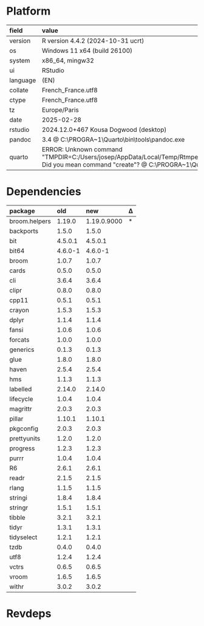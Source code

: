 # Platform

|field    |value                                                                                                                                                             |
|:--------|:-----------------------------------------------------------------------------------------------------------------------------------------------------------------|
|version  |R version 4.4.2 (2024-10-31 ucrt)                                                                                                                                 |
|os       |Windows 11 x64 (build 26100)                                                                                                                                      |
|system   |x86_64, mingw32                                                                                                                                                   |
|ui       |RStudio                                                                                                                                                           |
|language |(EN)                                                                                                                                                              |
|collate  |French_France.utf8                                                                                                                                                |
|ctype    |French_France.utf8                                                                                                                                                |
|tz       |Europe/Paris                                                                                                                                                      |
|date     |2025-02-28                                                                                                                                                        |
|rstudio  |2024.12.0+467 Kousa Dogwood (desktop)                                                                                                                             |
|pandoc   |3.4 @ C:\PROGRA~1\Quarto\bin\tools\pandoc.exe                                                                                                                     |
|quarto   |ERROR: Unknown command "TMPDIR=C:/Users/josep/AppData/Local/Temp/RtmpeAZ9O5/file3e1467b0182f". Did you mean command "create"? @ C:\PROGRA~1\Quarto\bin\quarto.exe |

# Dependencies

|package       |old     |new         |Δ  |
|:-------------|:-------|:-----------|:--|
|broom.helpers |1.19.0  |1.19.0.9000 |*  |
|backports     |1.5.0   |1.5.0       |   |
|bit           |4.5.0.1 |4.5.0.1     |   |
|bit64         |4.6.0-1 |4.6.0-1     |   |
|broom         |1.0.7   |1.0.7       |   |
|cards         |0.5.0   |0.5.0       |   |
|cli           |3.6.4   |3.6.4       |   |
|clipr         |0.8.0   |0.8.0       |   |
|cpp11         |0.5.1   |0.5.1       |   |
|crayon        |1.5.3   |1.5.3       |   |
|dplyr         |1.1.4   |1.1.4       |   |
|fansi         |1.0.6   |1.0.6       |   |
|forcats       |1.0.0   |1.0.0       |   |
|generics      |0.1.3   |0.1.3       |   |
|glue          |1.8.0   |1.8.0       |   |
|haven         |2.5.4   |2.5.4       |   |
|hms           |1.1.3   |1.1.3       |   |
|labelled      |2.14.0  |2.14.0      |   |
|lifecycle     |1.0.4   |1.0.4       |   |
|magrittr      |2.0.3   |2.0.3       |   |
|pillar        |1.10.1  |1.10.1      |   |
|pkgconfig     |2.0.3   |2.0.3       |   |
|prettyunits   |1.2.0   |1.2.0       |   |
|progress      |1.2.3   |1.2.3       |   |
|purrr         |1.0.4   |1.0.4       |   |
|R6            |2.6.1   |2.6.1       |   |
|readr         |2.1.5   |2.1.5       |   |
|rlang         |1.1.5   |1.1.5       |   |
|stringi       |1.8.4   |1.8.4       |   |
|stringr       |1.5.1   |1.5.1       |   |
|tibble        |3.2.1   |3.2.1       |   |
|tidyr         |1.3.1   |1.3.1       |   |
|tidyselect    |1.2.1   |1.2.1       |   |
|tzdb          |0.4.0   |0.4.0       |   |
|utf8          |1.2.4   |1.2.4       |   |
|vctrs         |0.6.5   |0.6.5       |   |
|vroom         |1.6.5   |1.6.5       |   |
|withr         |3.0.2   |3.0.2       |   |

# Revdeps

